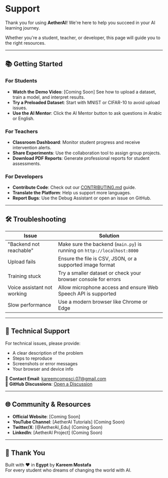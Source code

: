 # Support

Thank you for using **AetherAI**! We're here to help you succeed in your AI learning journey.

Whether you're a student, teacher, or developer, this page will guide you to the right resources.

---

## 📚 Getting Started

### For Students
- **Watch the Demo Video**: [Coming Soon] See how to upload a dataset, train a model, and interpret results.
- **Try a Preloaded Dataset**: Start with MNIST or CIFAR-10 to avoid upload issues.
- **Use the AI Mentor**: Click the AI Mentor button to ask questions in Arabic or English.

### For Teachers
- **Classroom Dashboard**: Monitor student progress and receive intervention alerts.
- **Share Experiments**: Use the collaboration tool to assign group projects.
- **Download PDF Reports**: Generate professional reports for student assessments.

### For Developers
- **Contribute Code**: Check out our [CONTRIBUTING.md](CONTRIBUTING.md) guide.
- **Translate the Platform**: Help us support more languages.
- **Report Bugs**: Use the Debug Assistant or open an issue on GitHub.

---

## 🛠️ Troubleshooting

| Issue | Solution |
|------|---------|
| "Backend not reachable" | Make sure the backend (`main.py`) is running on `http://localhost:8000` |
| Upload fails | Ensure the file is CSV, JSON, or a supported image format |
| Training stuck | Try a smaller dataset or check your browser console for errors |
| Voice assistant not working | Allow microphone access and ensure Web Speech API is supported |
| Slow performance | Use a modern browser like Chrome or Edge |

---

## 🧩 Technical Support

For technical issues, please provide:
- A clear description of the problem
- Steps to reproduce
- Screenshots or error messages
- Your browser and device info

📧 **Contact Email**: [kareemcompsci.07@gmail.com](mailto:kareemcompsci.07@gmail.com)  
💬 **GitHub Discussions**: [Open a Discussion](https://github.com/kareemcompsci07/aetherai/discussions)

---

## 🌐 Community & Resources

- **Official Website**: [Coming Soon]
- **YouTube Channel**: [AetherAI Tutorials] (Coming Soon)
- **Twitter/X**: [@AetherAI_Edu] (Coming Soon)
- **LinkedIn**: [AetherAI Project] (Coming Soon)

---

## 🙏 Thank You

Built with ❤️ in **Egypt** by **Kareem Mostafa**  
For every student who dreams of changing the world with AI.
